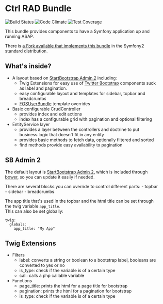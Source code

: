 Ctrl RAD Bundle
===============

[![Build Status](https://travis-ci.org/ctrl-f5/ctrl-rad-bundle.svg?branch=master)](https://travis-ci.org/ctrl-f5/ctrl-rad-bundle)
[![Code Climate](https://codeclimate.com/github/ctrl-f5/ctrl-rad-bundle/badges/gpa.svg)](https://codeclimate.com/github/ctrl-f5/ctrl-rad-bundle)
[![Test Coverage](https://codeclimate.com/github/ctrl-f5/ctrl-rad-bundle/badges/coverage.svg)](https://codeclimate.com/github/ctrl-f5/ctrl-rad-bundle/coverage)

This bundle provides components to have a Symfony application up and running ASAP.

There is [a Fork available that implements this bundle][101] in the Symfony2 standard distribution.

What's inside?
--------------

* A layout based on [StartBootstrap Admin 2][2] including:
    - Twig Extensions for easy use of [Twitter Bootstrap][1] components suck as label and pagination.
    - easy configurable layout and templates for sidebar, topbar and breadcrumbs
    - [FOSUserBundle][102] template overrides
* Basic configurable CrudController
    - provides index and edit actions
    - index has a configurable grid with pagination and optional filtering
* EntityService layer
    - provides a layer between the controllers and doctrine to put business logic that doesn't fit in any entity
    - provides basic methods to fetch data, optionally filtered and sorted
    - find methods provide easy availability to pagination
    
SB Admin 2
----------

The default layout is [StartBootstrap Admin 2][2], which is included through [bower][3], so you can update it easily if needed.  

There are several blocks you can override to control different parts:
    - topbar
    - sidebar
    - breadcrumbs
    
The app title that's used in the topbar and the html title can be set through the twig variable `app_title`.  
This can also be set globally:

    twig:
      globals:
        app_title: "My App"
            
Twig Extensions
---------------

* Filters
    - label: converts a string or boolean to a bootstrap label, booleans are converted to yes or no
    - is_type: check if the variable is of a certain type
    - call: calls a php callable variable
* Functions
    - page_title: prints the html for a page title for bootstrap
    - pagination: prints the html for a pagination for bootstrap
    - is_type: check if the variable is of a certain type

[1]:    http://getbootstrap.com/
[2]:    http://startbootstrap.com/template-overviews/sb-admin-2/
[3]:    http://bower.io/
[101]:  https://github.com/ctrl-f5/symfony-standard
[102]:  https://github.com/FriendsOfSymfony/FOSUserBundle
